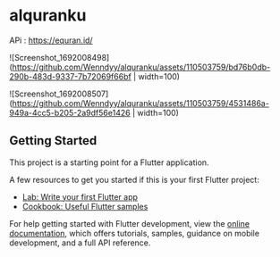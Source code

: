 # alquranku

APi : https://equran.id/

![Screenshot_1692008498](https://github.com/Wenndyy/alquranku/assets/110503759/bd76b0db-290b-483d-9337-7b72069f66bf | width=100)

![Screenshot_1692008507](https://github.com/Wenndyy/alquranku/assets/110503759/4531486a-949a-4cc5-b205-2a9df56e1426 | width=100)

## Getting Started

This project is a starting point for a Flutter application.

A few resources to get you started if this is your first Flutter project:

- [Lab: Write your first Flutter app](https://docs.flutter.dev/get-started/codelab)
- [Cookbook: Useful Flutter samples](https://docs.flutter.dev/cookbook)

For help getting started with Flutter development, view the
[online documentation](https://docs.flutter.dev/), which offers tutorials,
samples, guidance on mobile development, and a full API reference.
